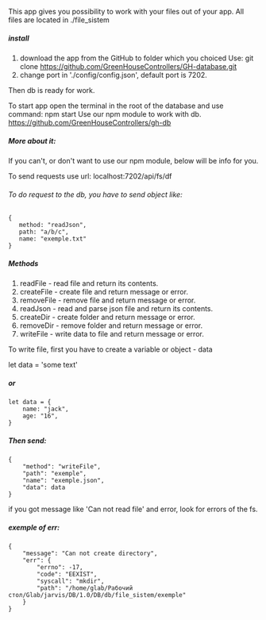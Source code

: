 This app gives you possibility to work with your files out of your app.
All files are located in ./file_sistem

##### install
1. download the app from the GitHub to folder which you choiced
	Use: git clone https://github.com/GreenHouseControllers/GH-database.git
2. change port in './config/config.json',
default port is 7202.

Then db is ready for work.

To start app open the terminal in the root of the database
	and use command: npm start
Use our npm module to work with db. https://github.com/GreenHouseControllers/gh-db
##### More about it: 

If you can't, or don't want to use our npm module, below will be info for you.

To send requests use url: localhost:7202/api/fs/df 

###### To do request to the db, you have to send object like:
    {
       method: "readJson",
       path: "a/b/c",
       name: "exemple.txt"
    }

##### Methods
1. readFile - read file and return its contents.
2. createFile - create file and return message or error.
3. removeFile - remove file and return message or error.
4. readJson - read and parse json file and return its contents.
5. createDir - create folder and return message or error.
6. removeDir - remove folder and return message or error.
7. writeFile - write data to file and return message or error. 

To write file, first you have to create a variable or object - data

let data = 'some text'

##### or
    let data = {
    	name: "jack",
    	age: "16",
    }

##### Then send:
    {
        "method": "writeFile",
        "path": "exemple",
        "name": "exemple.json",
        "data": data
    }

if you got message like 'Can not read file' and error, look for errors of the fs.

##### exemple of err:
    {
        "message": "Can not create directory",
        "err": {
            "errno": -17,
            "code": "EEXIST",
            "syscall": "mkdir",
            "path": "/home/glab/Рабочий стол/Glab/jarvis/DB/1.0/DB/db/file_sistem/exemple"
        }
    }
